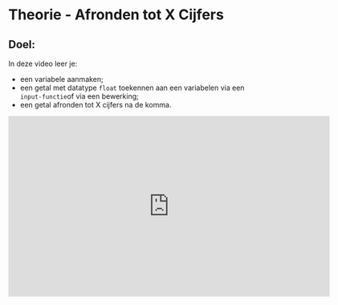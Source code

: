 # Theorie - Afronden tot X Cijfers


## Doel:

In deze video leer je: 
* een variabele aanmaken; 
* een getal met datatype `float` toekennen aan een variabelen via een `input-functie`of via een bewerking; 
* een getal afronden tot X cijfers na de komma. 


<iframe width="640" height="360" src="https://www.youtube.com/embed/w-gOixTDEoY?list=PL7qul8TV_7p5uroDMWERGL7Sr1-4bZw7M" title="Python &amp; Wiskunde -  Lesvideo 1" frameborder="0" allow="accelerometer; autoplay; clipboard-write; encrypted-media; gyroscope; picture-in-picture; web-share" allowfullscreen></iframe> 
